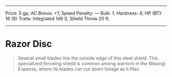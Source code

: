 
---
Price: 5 gp;
AC Bonus: +1;
Speed Penalty: —
Bulk: 1;
Hardness: 4;
HP (BT): 16 (8)
Traits: Integrated 1d6 S, Shield Throw 20 ft.

---

# Razor Disc

> Several small blades line the outside edge of this steel shield. This specialized throwing shield is common among warriors in the Mwangi Expanse, where its blades can cut down foliage as it flies.
